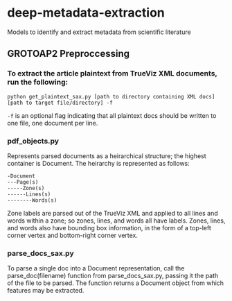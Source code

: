 # deep-metadata-extraction
Models to identify and extract metadata from scientific literature

## GROTOAP2 Preproccessing
### To extract the article plaintext from TrueViz XML documents, run the following:
```python get_plaintext_sax.py [path to directory containing XML docs] [path to target file/directory] -f```

```-f``` is an optional flag indicating that all plaintext docs should be written to one file, one document per line.

### pdf_objects.py
Represents parsed documents as a heirarchical structure; the highest container is Document. The heirarchy is represented as follows:
```
-Document
---Page(s)
-----Zone(s)
------Lines(s)
--------Words(s)
```
Zone labels are parsed out of the TrueViz XML and applied to all lines and words within a zone; so zones, lines, and words all have labels. Zones, lines, and words also have bounding box information, in the form of a top-left corner vertex and bottom-right corner vertex.

### parse_docs_sax.py
To parse a single doc into a Document representation, call the parse_doc(filename) function from parse_docs_sax.py, passing it the path of the file to be parsed. The function returns a Document object from which features may be extracted.
